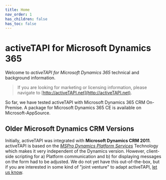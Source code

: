 ```yaml
---
title: Home
nav_order: 1
has_children: false
has_toc: false
---
```


# activeTAPI for Microsoft Dynamics 365

Welcome to *activeTAPI for Microsoft Dynamics 365* technical and background information.

> If you are looking for marketing or licensing information, 
> please navigate to [http://activeTAPI.net](http://activeTAPI.net).

So far, we have tested activeTAPI with Microsoft Dynamics 365 CRM On-Premise. A package for Microsoft Dynamics 365 CE is available on Microsoft-AppSource.

## Older Microsoft Dynamics CRM Versions

Initially, activeTAPI was integrated with **Microsoft Dynamics CRM 2011**. activeTAPI is based on the [*MSPro Dynamics Platform Services*](servicePlatform/index.md) Technology which makes it very independent of the Dynamics version. However, client-side scripting for a) Platform communication and b) for displaying messages on the form had to be adjusted. We do not yet have this out-of-the-box, but if you are interested in some kind of "joint venture" to adapt activeTAPI, [let us know](mailto:msc@activeTAPI.net).